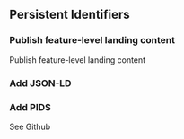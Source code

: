 ## Persistent Identifiers



### Publish feature-level landing content

Publish feature-level landing content

### Add JSON-LD


### Add PIDS
See Github
